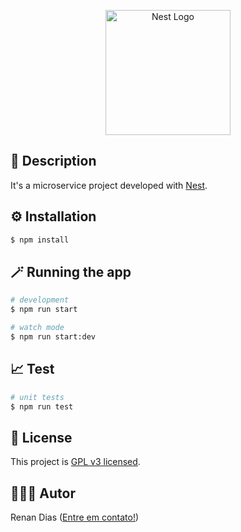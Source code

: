 <p align="center">
  <a href="http://nestjs.com/" target="blank"><img src="https://nestjs.com/img/logo-small.svg" width="200" alt="Nest Logo" /></a>
</p>

## 📜 Description
It's a microservice project developed with [Nest](https://github.com/nestjs/nest).

## ⚙️ Installation

```bash
$ npm install
```

## 🪄 Running the app

```bash
# development
$ npm run start

# watch mode
$ npm run start:dev
```

## 📈 Test

```bash
# unit tests
$ npm run test
```

## 🔖 License

This project is [GPL v3 licensed](LICENSE).

## 👨🏻‍💻 Autor

Renan Dias ([Entre em contato!](https://www.linkedin.com/in/renan-dias-faria-54a599190/))
